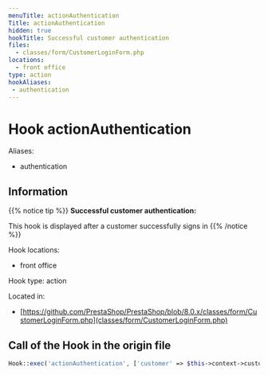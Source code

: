 ```yaml
---
menuTitle: actionAuthentication
Title: actionAuthentication
hidden: true
hookTitle: Successful customer authentication
files:
  - classes/form/CustomerLoginForm.php
locations:
  - front office
type: action
hookAliases:
 - authentication
---
```


# Hook actionAuthentication

Aliases: 
 - authentication



## Information

{{% notice tip %}}
**Successful customer authentication:** 

This hook is displayed after a customer successfully signs in
{{% /notice %}}

Hook locations: 
  - front office

Hook type: action

Located in: 
  - [https://github.com/PrestaShop/PrestaShop/blob/8.0.x/classes/form/CustomerLoginForm.php](classes/form/CustomerLoginForm.php)

## Call of the Hook in the origin file

```php
Hook::exec('actionAuthentication', ['customer' => $this->context->customer])
```